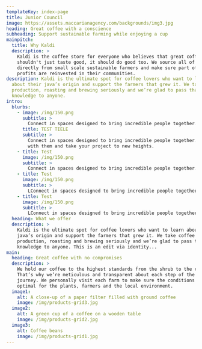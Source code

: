 ```yaml
---
templateKey: index-page
title: Junior Council
image: https://assets.maccarianagency.com/backgrounds/img3.jpg
heading: Great coffee with a conscience
subheading: Support sustainable farming while enjoying a cup
mainpitch:
  title: Why Kaldi
  description: >
    Kaldi is the coffee store for everyone who believes that great coffee
    shouldn't just taste good, it should do good too. We source all of our beans
    directly from small scale sustainable farmers and make sure part of the
    profits are reinvested in their communities.
description: Kaldi is the ultimate spot for coffee lovers who want to learn
  about their java’s origin and support the farmers that grew it. We take coffee
  production, roasting and brewing seriously and we’re glad to pass that
  knowledge to anyone.
intro:
  blurbs:
    - image: /img/150.png
      subtitle: >
        Connect in spaces designed to bring incredible people together. Learn with them and take your project to new heights.
      title: TEST TIELE
      subtitle: >
        Connect in spaces designed to bring incredible people together. Learn
        with them and take your project to new heights.
    - title: Test
      image: /img/150.png
      subtitle: >
        Connect in spaces designed to bring incredible people together. Learn with them and take your project to new heights.
    - title: Test
      image: /img/150.png
      subtitle: >
        LConnect in spaces designed to bring incredible people together. Learn with them and take your project to new heights.
    - title: Test
      image: /img/150.png
      subtitle: >
        LConnect in spaces designed to bring incredible people together. Learn with them and take your project to new heights.
  heading: What we offer
  description: >
    Kaldi is the ultimate spot for coffee lovers who want to learn about their
    java’s origin and support the farmers that grew it. We take coffee
    production, roasting and brewing seriously and we’re glad to pass that
    knowledge to anyone. This is an edit via identity...
main:
  heading: Great coffee with no compromises
  description: >
    We hold our coffee to the highest standards from the shrub to the cup.
    That’s why we’re meticulous and transparent about each step of the coffee’s
    journey. We personally visit each farm to make sure the conditions are
    optimal for the plants, farmers and the local environment.
  image1:
    alt: A close-up of a paper filter filled with ground coffee
    image: /img/products-grid3.jpg
  image2:
    alt: A green cup of a coffee on a wooden table
    image: /img/products-grid2.jpg
  image3:
    alt: Coffee beans
    image: /img/products-grid1.jpg
---
```

